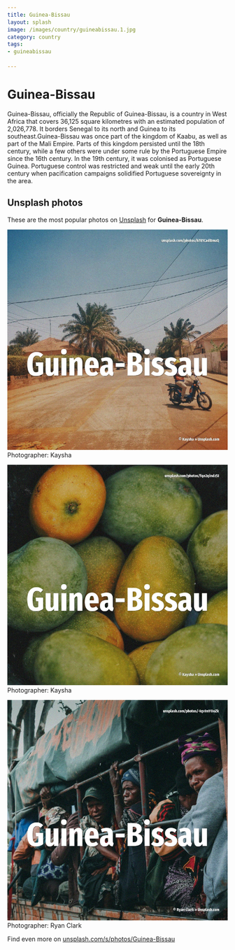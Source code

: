 ```yaml
---
title: Guinea-Bissau
layout: splash
image: /images/country/guineabissau.1.jpg
category: country
tags:
- guineabissau

---
```

# Guinea-Bissau

Guinea-Bissau, officially the Republic of Guinea-Bissau, is a country in West Africa that covers  36,125 square kilometres  with an estimated population of 2,026,778. It borders Senegal to its north and Guinea to its southeast.Guinea-Bissau was once part of the  kingdom of Kaabu, as well as part of the Mali Empire. Parts of this kingdom persisted until the 18th century, while a few others were under some rule by  the Portuguese Empire since the 16th century. In the 19th century, it was colonised as Portuguese Guinea. Portuguese control was restricted and weak until the early 20th century when pacification campaigns  solidified Portuguese sovereignty in the area. 

 
## Unsplash photos
These are the most popular photos on [Unsplash](https://unsplash.com) for **Guinea-Bissau**.
 
![Guinea-Bissau](/images/country/guineabissau.1.jpg)
Photographer:  Kaysha
 
![Guinea-Bissau](/images/country/guineabissau.2.jpg)
Photographer:  Kaysha
 
![Guinea-Bissau](/images/country/guineabissau.3.jpg)
Photographer:  Ryan Clark
 
Find even more on [unsplash.com/s/photos/Guinea-Bissau](https://unsplash.com/s/photos/Guinea-Bissau)
 
